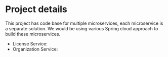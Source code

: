 # Project details
This project has code base for multiple microservices, each microservice is a separate solution. 
We would be using various Spring cloud approach to build these microservices.

- License Service: 
- Organization Service: 

